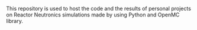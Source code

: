 This repository is used to host the code and the results of personal projects on Reactor Neutronics simulations made by using Python and OpenMC library.
